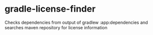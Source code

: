 # gradle-license-finder
Checks dependencies from output of gradlew :app:dependencies and searches maven repository for license information
